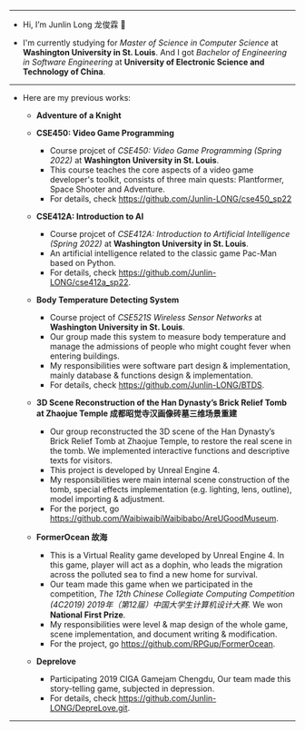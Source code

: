 ***

- Hi, I’m Junlin Long 龙俊霖 👋 

- I'm currently studying for *Master of Science in Computer Science* at **Washington University in St. Louis**. And I got *Bachelor of Engineering in Software Engineering* at **University of Electronic Science and Technology of China**.

***

- Here are my previous works:
  - **Adventure of a Knight**
  
  - **CSE450: Video Game Programming**
    - Course projcet of *CSE450: Video Game Programming (Spring 2022)* at **Washington University in St. Louis**. 
    - This course teaches the core aspects of a video game developer's toolkit, consists of three main quests: Plantformer, Space Shooter and Adventure.
    - For details, check <https://github.com/Junlin-LONG/cse450_sp22>
    
  - **CSE412A: Introduction to AI**
    - Course projcet of *CSE412A: Introduction to Artificial Intelligence (Spring 2022)* at **Washington University in St. Louis**.
    - An artificial intelligence related to the classic game Pac-Man based on Python.
    - For details, check <https://github.com/Junlin-LONG/cse412a_sp22>.
  
  - **Body Temperature Detecting System**  
    - Course project of *CSE521S Wireless Sensor Networks* at **Washington University in St. Louis**. 
    - Our group made this system to measure body temperature and manage the admissions of people who might cought fever when entering buildings.
    - My responsibilities were software part design & implementation, mainly database & functions design & implementation.
    - For details, check <https://github.com/Junlin-LONG/BTDS>.

  - **3D Scene Reconstruction of the Han Dynasty’s Brick Relief Tomb at Zhaojue Temple 成都昭觉寺汉画像砖墓三维场景重建**  
    - Our group reconstructed the 3D scene of the Han Dynasty’s Brick Relief Tomb at Zhaojue Temple, to restore the real scene in the tomb. We implemented interactive functions and descriptive texts for visitors.
    - This project is developed by Unreal Engine 4.
    - My responsibilities were main internal scene construction of the tomb, special effects implementation (e.g. lighting, lens, outline), model importing & adjustment.
    - For the porject, go <https://github.com/WaibiwaibiWaibibabo/AreUGoodMuseum>.
  
  - **FormerOcean 故海**  
    - This is a Virtual Reality game developed by Unreal Engine 4. In this game, player will act as a dophin, who leads the migration across the polluted sea to find a new home for survival.  
    - Our team made this game when we participated in the competition, *The 12th Chinese Collegiate Computing Competition (4C2019) 2019年（第12届）中国大学生计算机设计大赛*. We won **National First Prize**. 
    - My responsibilities were level & map design of the whole game, scene implementation, and document writing & modification.
    - For the project, go <https://github.com/RPGup/FormerOcean>.
  
  - **Deprelove**  
    - Participating 2019 CIGA Gamejam Chengdu, Our team made this story-telling game, subjected in depression.  
    - For details, check <https://github.com/Junlin-LONG/DepreLove.git>.

***
<!---
Junlin-LONG/Junlin-LONG is a ✨ special ✨ repository because its `README.md` (this file) appears on your GitHub profile.
You can click the Preview link to take a look at your changes.
--->
